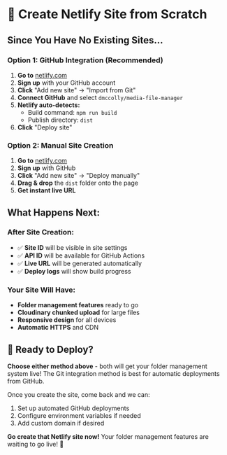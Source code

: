 # 🚀 Create Netlify Site from Scratch

## Since You Have No Existing Sites...

### Option 1: GitHub Integration (Recommended)
1. **Go to** [netlify.com](https://netlify.com)
2. **Sign up** with your GitHub account
3. **Click** "Add new site" → "Import from Git"
4. **Connect GitHub** and select `dmccolly/media-file-manager`
5. **Netlify auto-detects:**
   - Build command: `npm run build`
   - Publish directory: `dist`
6. **Click** "Deploy site"

### Option 2: Manual Site Creation
1. **Go to** [netlify.com](https://netlify.com)
2. **Sign up** with GitHub
3. **Click** "Add new site" → "Deploy manually"
4. **Drag & drop** the `dist` folder onto the page
5. **Get instant live URL**

## What Happens Next:

### After Site Creation:
- ✅ **Site ID** will be visible in site settings
- ✅ **API ID** will be available for GitHub Actions
- ✅ **Live URL** will be generated automatically
- ✅ **Deploy logs** will show build progress

### Your Site Will Have:
- **Folder management features** ready to go
- **Cloudinary chunked upload** for large files
- **Responsive design** for all devices
- **Automatic HTTPS** and CDN

## 🎯 Ready to Deploy?

**Choose either method above** - both will get your folder management system live! The Git integration method is best for automatic deployments from GitHub.

Once you create the site, come back and we can:
1. Set up automated GitHub deployments
2. Configure environment variables if needed
3. Add custom domain if desired

**Go create that Netlify site now!** Your folder management features are waiting to go live! 🚀